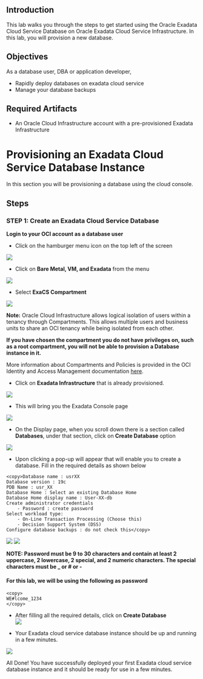 ## Introduction

This lab walks you through the steps to get started using the Oracle Exadata Cloud Service Database on Oracle Exadata Cloud Service Infrastructure. In this lab, you will provision a new database.

## Objectives

As a database user, DBA or application developer,

- Rapidly deploy databases on exadata cloud service 
- Manage your database backups

## Required Artifacts

- An Oracle Cloud Infrastructure account with a pre-provisioned Exadata Infrastructure 


# Provisioning an Exadata Cloud Service Database Instance

In this section you will be provisioning a database using the cloud console.
## Steps

### STEP 1: Create an Exadata Cloud Service Database

**Login to your OCI account as a database user**

-  Click on the hamburger menu icon on the top left of the screen

![](./images/Infra/provision_db/oci_homepage.png " ")

-  Click on **Bare Metal, VM, and Exadata** from the menu

![](./images/Infra/provision_db/oci_hamburger_menu.png " ")

- Select **ExaCS Compartment** 

![](./images/Infra/provision_db/oci_db_display.png " ")

**Note:** Oracle Cloud Infrastructure allows logical isolation of users within a tenancy through Compartments. This allows multiple users and business units to share an OCI tenancy while being isolated from each other.

**If you have chosen the compartment you do not have privileges on, such as a root compartment, you will not be able to provision a Database instance in it.**

More information about Compartments and Policies is provided in the OCI Identity and Access Management documentation [here](https://docs.cloud.oracle.com/iaas/Content/Identity/Tasks/managingcompartments.htm?tocpath=Services%7CIAM%7C_____13).

-  Click on **Exadata Infrastructure** that is already provisioned.

![](./images/Infra/provision_db/create_db.png " ")

-  This will bring you the Exadata Console page

![](./images/Infra/provision_db/oci_db_details.png " ")


-  On the Display page, when you scroll down there is a section called **Databases**, under that section, click on **Create Database** option

![](./images/Infra/provision_db/oci_db_list.png " ")

- Upon clicking a pop-up will appear that will enable you to create a database. Fill in the required details as shown below 

```
<copy>Database name : usrXX
Database version : 19c
PDB Name : usr_XX
Database Home : Select an existing Database Home
Database Home display name : User-XX-db
Create administrator credentials 
    - Password : create password 
Select workload type:
    - On-Line Transaction Processing (Choose this)
    - Decision Support System (DSS)
Configure database backups : do not check this</copy>
```
![](./images/Infra/provision_db/oci_create_db_1.png " ")
![](./images/Infra/provision_db/oci_create_db_2.png " ")

 **NOTE: Password must be 9 to 30 characters and contain at least 2 uppercase, 2 lowercase, 2 special, and 2 numeric characters. The special characters must be _ or # or -** 

#### For this lab, we will be using the following as password

```
<copy>
WE#lcome_1234
</copy>
```

- After filling all the required details, click on **Create Database**  
![](./images/Infra/provision_db/oci_create_db.png " ")

- Your Exadata cloud service database instance should be up and running in a few minutes.

![](./images/Infra/provision_db/oci_db_provisioning.png " ")


All Done! You have successfully deployed your first Exadata cloud service database instance and it should be ready for use in a few minutes.
